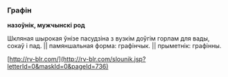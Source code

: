 ### Графін
**назоўнік, мужчынскі род**

Шкляная шырокая ўнізе пасудзіна з вузкім доўгім горлам для вады, сокаў і пад. || памяншальная форма: графінчык. || прыметнік: графінны.

<a rel="author">[http://rv-blr.com/](http://rv-blr.com/slounik.jsp?letterId=0&maskId=0&pageId=736)</a>
